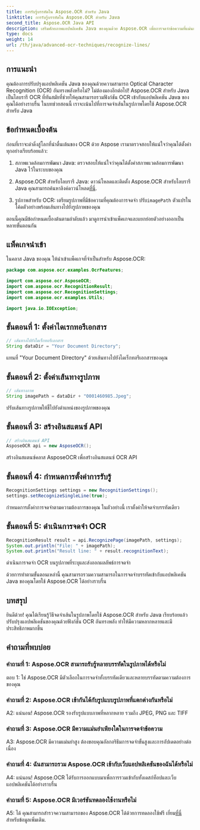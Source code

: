 ```yaml
---
title: การรับรู้บรรทัดใน Aspose.OCR สำหรับ Java
linktitle: การรับรู้บรรทัดใน Aspose.OCR สำหรับ Java
second_title: Aspose.OCR Java API
description: เสริมศักยภาพแอปพลิเคชัน Java ของคุณด้วย Aspose.OCR เพื่อการจดจำข้อความที่แม่นยำ บูรณาการได้ง่าย มีความแม่นยำสูง
type: docs
weight: 14
url: /th/java/advanced-ocr-techniques/recognize-lines/
---
```

## การแนะนำ

คุณต้องการปรับปรุงแอปพลิเคชัน Java ของคุณด้วยความสามารถ Optical Character Recognition (OCR) อันทรงพลังหรือไม่? ไม่ต้องมองอีกต่อไป! Aspose.OCR สำหรับ Java เป็นไลบรารี OCR ที่ทันสมัยที่ช่วยให้คุณสามารถรวมฟังก์ชัน OCR เข้ากับแอปพลิเคชัน Java ของคุณได้อย่างราบรื่น ในบทช่วยสอนนี้ เราจะเน้นไปที่การจดจำเส้นในรูปภาพโดยใช้ Aspose.OCR สำหรับ Java

## ข้อกำหนดเบื้องต้น

ก่อนที่เราจะดำดิ่งสู่โลกที่น่าตื่นเต้นของ OCR ด้วย Aspose เรามาตรวจสอบให้แน่ใจว่าคุณได้ตั้งค่าทุกอย่างเรียบร้อยแล้ว:

1. สภาพแวดล้อมการพัฒนา Java: ตรวจสอบให้แน่ใจว่าคุณได้ตั้งค่าสภาพแวดล้อมการพัฒนา Java ไว้ในระบบของคุณ

2.  Aspose.OCR สำหรับไลบรารี Java: ดาวน์โหลดและติดตั้ง Aspose.OCR สำหรับไลบรารี Java คุณสามารถค้นหาลิงค์ดาวน์โหลด[ที่นี่](https://releases.aspose.com/ocr/java/).

3.  รูปภาพสำหรับ OCR: เตรียมรูปภาพที่มีข้อความที่คุณต้องการจดจำ ปรับ`imagePath` ตัวแปรในโค้ดตัวอย่างพร้อมเส้นทางไปยังรูปภาพของคุณ

ตอนนี้คุณมีข้อกำหนดเบื้องต้นตามลำดับแล้ว มาดูการนำเข้าแพ็คเกจและแยกย่อยตัวอย่างออกเป็นหลายขั้นตอนกัน

## แพ็คเกจนำเข้า

ในคลาส Java ของคุณ ให้นำเข้าแพ็คเกจที่จำเป็นสำหรับ Aspose.OCR:

```java
package com.aspose.ocr.examples.OcrFeatures;

import com.aspose.ocr.AsposeOCR;
import com.aspose.ocr.RecognitionResult;
import com.aspose.ocr.RecognitionSettings;
import com.aspose.ocr.examples.Utils;

import java.io.IOException;
```

## ขั้นตอนที่ 1: ตั้งค่าไดเรกทอรีเอกสาร

```java
// เส้นทางไปยังไดเร็กทอรีเอกสาร
String dataDir = "Your Document Directory";
```

แทนที่ "Your Document Directory" ด้วยเส้นทางไปยังไดเร็กทอรีเอกสารของคุณ

## ขั้นตอนที่ 2: ตั้งค่าเส้นทางรูปภาพ

```java
// เส้นทางภาพ
String imagePath = dataDir + "0001460985.Jpeg";
```

ปรับเส้นทางรูปภาพให้ชี้ไปยังตำแหน่งของรูปภาพของคุณ

## ขั้นตอนที่ 3: สร้างอินสแตนซ์ API

```java
// สร้างอินสแตนซ์ API
AsposeOCR api = new AsposeOCR();
```

สร้างอินสแตนซ์คลาส AsposeOCR เพื่อสร้างอินสแตนซ์ OCR API

## ขั้นตอนที่ 4: กำหนดการตั้งค่าการรับรู้

```java
RecognitionSettings settings = new RecognitionSettings();
settings.setRecognizeSingleLine(true);
```

กำหนดการตั้งค่าการจดจำตามความต้องการของคุณ ในตัวอย่างนี้ เราตั้งค่าให้จดจำบรรทัดเดียว

## ขั้นตอนที่ 5: ดำเนินการจดจำ OCR

```java
RecognitionResult result = api.RecognizePage(imagePath, settings);
System.out.println("File: " + imagePath);
System.out.println("Result line: " + result.recognitionText);
```

ดำเนินการจดจำ OCR บนรูปภาพที่ระบุและส่งออกผลลัพธ์การจดจำ

ด้วยการทำตามขั้นตอนเหล่านี้ คุณสามารถรวมความสามารถในการจดจำบรรทัดเข้ากับแอปพลิเคชัน Java ของคุณโดยใช้ Aspose.OCR ได้อย่างราบรื่น

## บทสรุป

ยินดีด้วย! คุณได้เรียนรู้วิธีจดจำเส้นในรูปภาพโดยใช้ Aspose.OCR สำหรับ Java เรียบร้อยแล้ว ปรับปรุงแอปพลิเคชันของคุณด้วยฟังก์ชัน OCR อันทรงพลัง ทำให้มีความหลากหลายและมีประสิทธิภาพมากขึ้น

## คำถามที่พบบ่อย

### คำถามที่ 1: Aspose.OCR สามารถรับรู้หลายบรรทัดในรูปภาพได้หรือไม่

ตอบ 1: ใช่ Aspose.OCR มีตัวเลือกในการจดจำทั้งบรรทัดเดียวและหลายบรรทัดตามความต้องการของคุณ

### คำถามที่ 2: Aspose.OCR เข้ากันได้กับรูปแบบรูปภาพที่แตกต่างกันหรือไม่

A2: แน่นอน! Aspose.OCR รองรับรูปแบบภาพที่หลากหลาย รวมถึง JPEG, PNG และ TIFF

### คำถามที่ 3: Aspose.OCR มีความแม่นยำเพียงใดในการจดจำข้อความ

A3: Aspose.OCR มีความแม่นยำสูง ต้องขอบคุณอัลกอริธึมการจดจำขั้นสูงและการอัปเดตอย่างต่อเนื่อง

### คำถามที่ 4: ฉันสามารถรวม Aspose.OCR เข้ากับเว็บแอปพลิเคชันของฉันได้หรือไม่

A4: แน่นอน! Aspose.OCR ได้รับการออกแบบมาเพื่อการรวมเข้ากับทั้งเดสก์ท็อปและเว็บแอปพลิเคชันได้อย่างราบรื่น

### คำถามที่ 5: Aspose.OCR มีเวอร์ชันทดลองใช้งานหรือไม่

 A5: ได้ คุณสามารถสำรวจความสามารถของ Aspose.OCR ได้ด้วยการทดลองใช้ฟรี เยี่ยม[ที่นี่](https://releases.aspose.com/) สำหรับข้อมูลเพิ่มเติม.